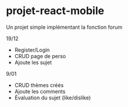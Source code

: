 # projet-react-mobile

Un projet simple implémentant la fonction forum

19/12

- Register/Login
- CRUD page de perso
- Ajoute les sujet

9/01

- CRUD thèmes créés
- Ajoute les comments
- Évaluation du sujet (like/dislike)
